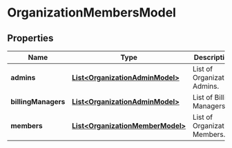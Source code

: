 

# OrganizationMembersModel


## Properties

| Name | Type | Description | Notes |
|------------ | ------------- | ------------- | -------------|
|**admins** | [**List&lt;OrganizationAdminModel&gt;**](OrganizationAdminModel.md) | List of Organization Admins. |  |
|**billingManagers** | [**List&lt;OrganizationAdminModel&gt;**](OrganizationAdminModel.md) | List of Billing Managers. |  |
|**members** | [**List&lt;OrganizationMemberModel&gt;**](OrganizationMemberModel.md) | List of Organization Members. |  |




